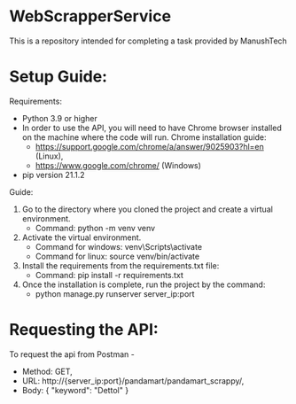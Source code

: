 # WebScrapperService
This is a repository intended for completing a task provided by ManushTech

# Setup Guide:
Requirements:
- Python 3.9 or higher
- In order to use the API, you will need to have Chrome browser installed on the machine where the code will run. 
Chrome installation guide: 
    - https://support.google.com/chrome/a/answer/9025903?hl=en (Linux), 
    - https://www.google.com/chrome/ (Windows)
- pip version 21.1.2

Guide:
1. Go to the directory where you cloned the project and create a virtual environment. 
    - Command: python -m venv venv
2. Activate the virtual environment.
    - Command for windows: venv\Scripts\activate 
    - Command for linux: source venv/bin/activate
3. Install the requirements from the requirements.txt file:
    - Command: pip install -r requirements.txt
4. Once the installation is complete, run the project by the command: 
    - python manage.py runserver server_ip:port

# Requesting the API:
To request the api from Postman - 
  - Method: GET,
  - URL: http://{server_ip:port}/pandamart/pandamart_scrappy/,
  - Body: { "keyword": "Dettol" }
